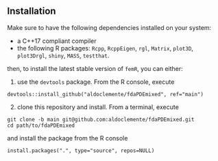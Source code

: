 ## Installation
Make sure to have the following dependencies installed on your system:

- a C++17 compliant compiler
- the  following R packages: `Rcpp`, `RcppEigen`, `rgl`, `Matrix`, `plot3D`, `plot3Drgl`, `shiny`, `MASS`, `testthat`.

then, to install the latest stable version of `femR`, you can either:

1.  use the `devtools` package. From the R console, execute

<!-- -->

    devtools::install_github("aldoclemente/fdaPDEmixed", ref="main") 

2.  clone this repository and install. From a terminal, execute

<!-- -->

    git clone -b main git@github.com:aldoclemente/fdaPDEmixed.git 
    cd path/to/fdaPDEmixed 

and install the package from the R console

    install.packages(".", type="source", repos=NULL) 
    
    
